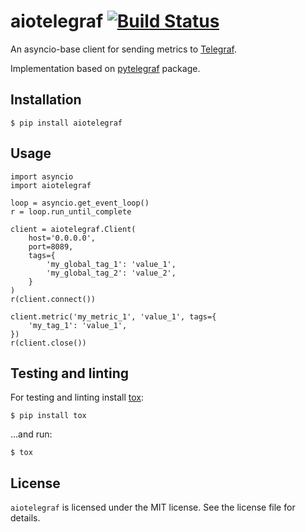 # aiotelegraf [![Build Status](https://travis-ci.org/Gr1N/aiotelegraf.svg?branch=master)](https://travis-ci.org/Gr1N/aiotelegraf)

An asyncio-base client for sending metrics to [Telegraf](https://www.influxdata.com/time-series-platform/telegraf/).

Implementation based on [pytelegraf](https://github.com/paksu/pytelegraf) package.

## Installation

    $ pip install aiotelegraf

## Usage

    import asyncio
    import aiotelegraf

    loop = asyncio.get_event_loop()
    r = loop.run_until_complete

    client = aiotelegraf.Client(
        host='0.0.0.0',
        port=8089,
        tags={
            'my_global_tag_1': 'value_1',
            'my_global_tag_2': 'value_2',
        }
    )
    r(client.connect())

    client.metric('my_metric_1', 'value_1', tags={
        'my_tag_1': 'value_1',
    })
    r(client.close())

## Testing and linting

For testing and linting install [tox](http://tox.readthedocs.io):

    $ pip install tox

...and run:

    $ tox

## License

`aiotelegraf` is licensed under the MIT license. See the license file for details.
